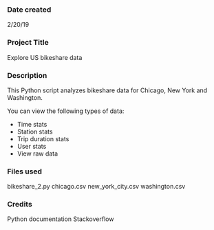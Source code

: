 ### Date created
2/20/19

### Project Title
Explore US bikeshare data

### Description
This Python script analyzes bikeshare data for Chicago, New York and Washington.

You can view the following types of data:
- Time stats
- Station stats
- Trip duration stats
- User stats
- View raw data

### Files used
bikeshare_2.py
chicago.csv
new_york_city.csv
washington.csv

### Credits
Python documentation
Stackoverflow
